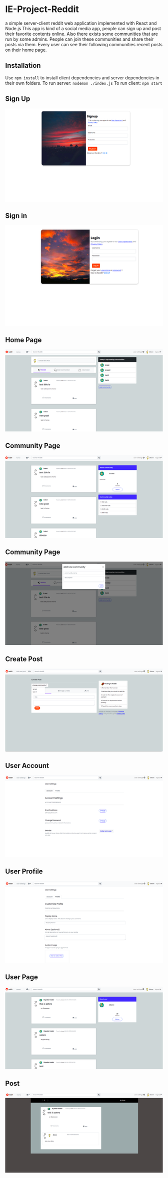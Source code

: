 # IE-Project-Reddit
a simple server-client reddit web application implemented with React and Node.js
This app is kind of a social media app, people can sign up and post their favorite contents online. Also there exists some communities that are run by some admins. People can join these communities and share their posts via them. Every user can see their following communities recent posts on their home page. 

## Installation

Use `npm install` to install client dependencies and server dependencies in their own folders. 
To run server: `nodemon ./index.js`
To run client: `npm start` 


## Sign Up

![audio](https://github.com/zahra-zibzee/IE-Project-Reddit/blob/front-end/singup.png)

## Sign in 

![audio](https://github.com/zahra-zibzee/IE-Project-Reddit/blob/front-end/login.png)

## Home Page
![audio](https://github.com/zahra-zibzee/IE-Project-Reddit/blob/front-end/homepage.png)


## Community Page

![audio](https://github.com/zahra-zibzee/IE-Project-Reddit/blob/front-end/communitypage.png)

## Community Page

![audio](https://github.com/zahra-zibzee/IE-Project-Reddit/blob/front-end/addnewcommunity.png)

## Create Post

![audio](https://github.com/zahra-zibzee/IE-Project-Reddit/blob/front-end/createpost.png)

## User Account

![audio](https://github.com/zahra-zibzee/IE-Project-Reddit/blob/front-end/useraccount.png)

## User Profile

![audio](https://github.com/zahra-zibzee/IE-Project-Reddit/blob/front-end/userprofile.png)

## User Page

![audio](https://github.com/zahra-zibzee/IE-Project-Reddit/blob/front-end/userpage.png)

## Post

![audio](https://github.com/zahra-zibzee/IE-Project-Reddit/blob/front-end/post.png)

